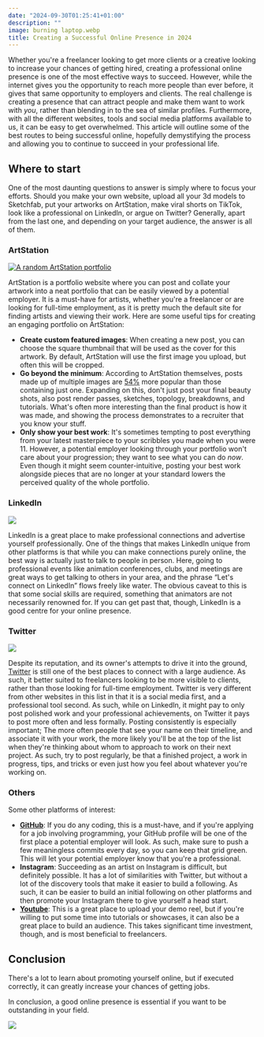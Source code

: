```yaml
---
date: "2024-09-30T01:25:41+01:00"
description: ""
image: burning laptop.webp
title: Creating a Successful Online Presence in 2024
---
```


Whether you're a freelancer looking to get more clients or a creative looking to increase your chances of getting hired, creating a professional online presence is one of the most effective ways to succeed. However, while the internet gives you the opportunity to reach more people than ever before, it gives that same opportunity to employers and clients. The real challenge is creating a presence that can attract people and make them want to work with *you*, rather than blending in to the sea of similar profiles. Furthermore, with all the different websites, tools and social media platforms available to us, it can be easy to get overwhelmed.
This article will outline some of the best routes to being successful online, hopefully demystifying the process and allowing you to continue to succeed in your professional life.


## Where to start


One of the most daunting questions to answer is simply where to focus your efforts. Should you make your own website, upload all your 3d models to Sketchfab, put your artworks on ArtStation, make viral shorts on TikTok, look like a professional on LinkedIn, or argue on Twitter? Generally, apart from the last one, and depending on your target audience, the answer is all of them.


### ArtStation

[![A random ArtStation portfolio](artstation.jpg)](https://www.artstation.com/strike_digital)

ArtStation is a portfolio website where you can post and collate your artwork into a neat portfolio that can be easily viewed by a potential employer. It is a must-have for artists, whether you're a freelancer or are looking for full-time employment, as it is pretty much the default site for finding artists and viewing their work. Here are some useful tips for creating an engaging portfolio on ArtStation:

- **Create custom featured images**: When creating a new post, you can choose the square thumbnail that will be used as the cover for this artwork. By default, ArtStation will use the first image you upload, but often this will be cropped. 
- **Go beyond the minimum**: According to ArtStation themselves, posts made up of multiple images are [54%](https://magazine.artstation.com/2016/12/artstation-account/) more popular than those containing just one. Expanding on this, don't just post your final beauty shots, also post render passes, sketches, topology, breakdowns, and tutorials. What's often more interesting than the final product is how it was made, and showing the process demonstrates to a recruiter that you know your stuff.
- **Only show your best work**: It's sometimes tempting to post everything from your latest masterpiece to your scribbles you made when you were 11. However, a potential employer looking through your portfolio won't care about your progression; they want to see what you can do *now*. Even though it might seem counter-intuitive, posting your best work alongside pieces that are no longer at your standard lowers the perceived quality of the whole portfolio.


### LinkedIn

![](linkedin.png)

LinkedIn is a great place to make professional connections and advertise yourself professionally. One of the things that makes LinkedIn unique from other platforms is that while you can make connections purely online, the best way is actually just to talk to people in person. Here, going to professional events like animation conferences, clubs, and meetings are great ways to get talking to others in your area, and the phrase “Let's connect on LinkedIn” flows freely like water. The obvious caveat to this is that some social skills are required, something that animators are not necessarily renowned for. If you can get past that, though, LinkedIn is a good centre for your online presence.


### Twitter

![](twitter.jpg)

Despite its reputation, and its owner's attempts to drive it into the ground, [Twitter](https://x.com/StrikeDigital1) is still one of the best places to connect with a large audience. As such, it better suited to freelancers looking to be more visible to clients, rather than those looking for full-time employment. Twitter is very different from other websites in this list in that it is a social media first, and a professional tool second. As such, while on LinkedIn, it might pay to only post polished work and your professional achievements, on Twitter it pays to post more often and less formally. Posting consistently is especially important; The more often people that see your name on their timeline, and associate it with your work, the more likely you'll be at the top of the list when they're thinking about whom to approach to work on their next project. As such, try to post regularly, be that a finished project, a work in progress, tips, and tricks or even just how you feel about whatever you're working on.


### Others

Some other platforms of interest:

- [**GitHub**](https://github.com/strike-digital): If you do any coding, this is a must-have, and if you're applying for a job involving programming, your GitHub profile will be one of the first place a potential employer will look. As such, make sure to push a few meaningless commits every day, so you can keep that grid green. This will let your potential employer know that you're a professional.
- **Instagram**: Succeeding as an artist on Instagram is difficult, but definitely possible. It has a lot of similarities with Twitter, but without a lot of the discovery tools that make it easier to build a following. As such, it can be easier to build an initial following on other platforms and then promote your Instagram there to give yourself a head start.
- [**Youtube**](https://www.youtube.com/@StrikeDigital3D): This is a great place to upload your demo reel, but if you're willing to put some time into tutorials or showcases, it can also be a great place to build an audience. This takes significant time investment, though, and is most beneficial to freelancers.


## Conclusion

There's a lot to learn about promoting yourself online, but if executed correctly, it can greatly increase your chances of getting jobs.

In conclusion, a good online presence is essential if you want to be outstanding in your field.

![](outstanding.jpg)

